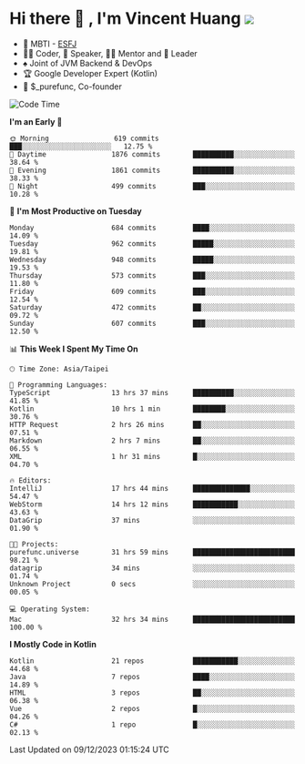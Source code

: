 # Hi there 👋 , I'm Vincent Huang ![](https://komarev.com/ghpvc/?username=Jian-Min-Huang)
- 👀 MBTI - [ESFJ](https://www.16personalities.com/esfj-personality)
- 👨‍💻 Coder, 🎤 Speaker, 👨‍🏫 Mentor and 🚀 Leader
- ♠️ Joint of JVM Backend & DevOps
- 🏆 Google Developer Expert (Kotlin)
- 💼 $_purefunc, Co-founder

<!--START_SECTION:waka-->
![Code Time](http://img.shields.io/badge/Code%20Time-3%2C035%20hrs%2027%20mins-blue)

**I'm an Early 🐤** 

```text
🌞 Morning                619 commits         ███░░░░░░░░░░░░░░░░░░░░░░   12.75 % 
🌆 Daytime                1876 commits        ██████████░░░░░░░░░░░░░░░   38.64 % 
🌃 Evening                1861 commits        ██████████░░░░░░░░░░░░░░░   38.33 % 
🌙 Night                  499 commits         ███░░░░░░░░░░░░░░░░░░░░░░   10.28 % 
```
📅 **I'm Most Productive on Tuesday** 

```text
Monday                   684 commits         ████░░░░░░░░░░░░░░░░░░░░░   14.09 % 
Tuesday                  962 commits         █████░░░░░░░░░░░░░░░░░░░░   19.81 % 
Wednesday                948 commits         █████░░░░░░░░░░░░░░░░░░░░   19.53 % 
Thursday                 573 commits         ███░░░░░░░░░░░░░░░░░░░░░░   11.80 % 
Friday                   609 commits         ███░░░░░░░░░░░░░░░░░░░░░░   12.54 % 
Saturday                 472 commits         ██░░░░░░░░░░░░░░░░░░░░░░░   09.72 % 
Sunday                   607 commits         ███░░░░░░░░░░░░░░░░░░░░░░   12.50 % 
```


📊 **This Week I Spent My Time On** 

```text
🕑︎ Time Zone: Asia/Taipei

💬 Programming Languages: 
TypeScript               13 hrs 37 mins      ██████████░░░░░░░░░░░░░░░   41.85 % 
Kotlin                   10 hrs 1 min        ████████░░░░░░░░░░░░░░░░░   30.76 % 
HTTP Request             2 hrs 26 mins       ██░░░░░░░░░░░░░░░░░░░░░░░   07.51 % 
Markdown                 2 hrs 7 mins        ██░░░░░░░░░░░░░░░░░░░░░░░   06.55 % 
XML                      1 hr 31 mins        █░░░░░░░░░░░░░░░░░░░░░░░░   04.70 % 

🔥 Editors: 
IntelliJ                 17 hrs 44 mins      ██████████████░░░░░░░░░░░   54.47 % 
WebStorm                 14 hrs 12 mins      ███████████░░░░░░░░░░░░░░   43.63 % 
DataGrip                 37 mins             ░░░░░░░░░░░░░░░░░░░░░░░░░   01.90 % 

🐱‍💻 Projects: 
purefunc.universe        31 hrs 59 mins      █████████████████████████   98.21 % 
datagrip                 34 mins             ░░░░░░░░░░░░░░░░░░░░░░░░░   01.74 % 
Unknown Project          0 secs              ░░░░░░░░░░░░░░░░░░░░░░░░░   00.05 % 

💻 Operating System: 
Mac                      32 hrs 34 mins      █████████████████████████   100.00 % 
```

**I Mostly Code in Kotlin** 

```text
Kotlin                   21 repos            ███████████░░░░░░░░░░░░░░   44.68 % 
Java                     7 repos             ████░░░░░░░░░░░░░░░░░░░░░   14.89 % 
HTML                     3 repos             ██░░░░░░░░░░░░░░░░░░░░░░░   06.38 % 
Vue                      2 repos             █░░░░░░░░░░░░░░░░░░░░░░░░   04.26 % 
C#                       1 repo              █░░░░░░░░░░░░░░░░░░░░░░░░   02.13 % 
```




 Last Updated on 09/12/2023 01:15:24 UTC
<!--END_SECTION:waka-->
